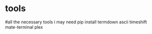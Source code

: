 # tools
#all the necessary tools i may need
pip install termdown 
ascii
timeshift
mate-terminal
plex
